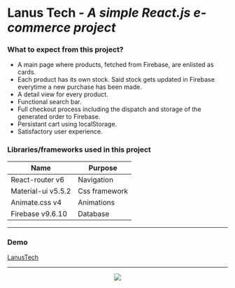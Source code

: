 # Lanus Tech - _A simple React.js e-commerce project_

### What to expect from this project?

- A main page where products, fetched from Firebase, are enlisted as cards.
- Each product has its own stock. Said stock gets updated in Firebase everytime a new purchase has been made.
- A detail view for every product.
- Functional search bar.
- Full checkout process including the dispatch and storage of the generated order to Firebase.
- Persistant cart using localStorage.
- Satisfactory user experience.

### Libraries/frameworks used in this project

| Name               | Purpose       |
| ------------------ | ------------- |
| React-router v6    | Navigation    |
| Material-ui v5.5.2 | Css framework |
| Animate.css v4     | Animations    |
| Firebase v9.6.10   | Database      |

---

### Demo

[LanusTech](https://LINK.com/)

---

<div style="text-align:center"><img src="https://seeklogo.com/images/L/Lanus-logo-09E57DE215-seeklogo.com.png" /></div>
